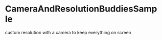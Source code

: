 CameraAndResolutionBuddiesSample
================================

custom resolution with a camera to keep everything on screen

